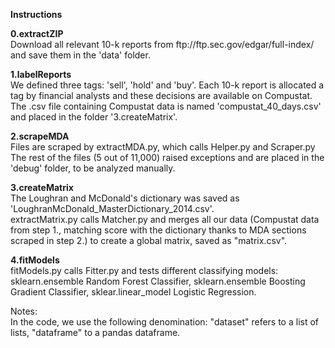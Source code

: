 <p><b>Instructions</b></p>

<p><b>0.extractZIP</b><br>
Download all relevant 10-k reports from ftp://ftp.sec.gov/edgar/full-index/ and save them in the 'data' folder.</p>

<p><b>1.labelReports</b><br>
We defined three tags: 'sell', 'hold' and 'buy'. Each 10-k report is allocated a tag by financial analysts and these decisions are available on Compustat. The .csv file containing Compustat data is named 'compustat_40_days.csv' and placed in the folder '3.createMatrix'.</p>

<p><b>2.scrapeMDA</b><br>
Files are scraped by extractMDA.py, which calls Helper.py and Scraper.py <br>
The rest of the files (5 out of 11,000) raised exceptions and are placed in the 'debug' folder, to be analyzed manually.</p>

<p><b>3.createMatrix</b><br>
The Loughran and McDonald's dictionary was saved as 'LoughranMcDonald_MasterDictionary_2014.csv'.<br>
extractMatrix.py calls Matcher.py and merges all our data (Compustat data from step 1., matching score with the dictionary thanks to MDA sections scraped in step 2.) to create a global matrix, saved as "matrix.csv".<br></p>

<p><b>4.fitModels</b><br>
fitModels.py calls Fitter.py and tests different classifying models: sklearn.ensemble Random Forest Classifier, sklearn.ensemble Boosting Gradient Classifier, sklear.linear_model Logistic Regression.</p>

<p>
Notes: <br>
In the code, we use the following denomination: "dataset" refers to a list of lists, "dataframe" to a pandas dataframe.</p>
